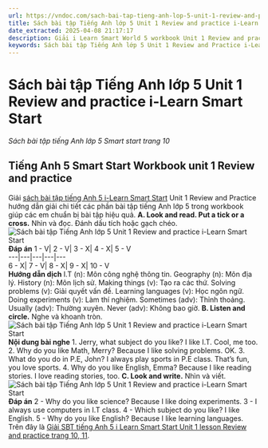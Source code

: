 ```yaml
---
url: https://vndoc.com/sach-bai-tap-tieng-anh-lop-5-unit-1-review-and-practice-i-learn-smart-start-322763
title: Sách bài tập Tiếng Anh lớp 5 Unit 1 Review and practice i-Learn Smart Start - Sách bài tập tiếng Anh lớp 5 Smart start trang 10 - VnDoc.com
date_extracted: 2025-04-08 21:17:17
description: Giải i Learn Smart World 5 workbook Unit 1 Review and practice trang 10, 11 giúp các em học sinh ôn tập kiến thức tiếng Anh trọng tâm trong Unit 1.
keywords: Sách bài tập Tiếng Anh lớp 5 Unit 1 Review and Practice i-Learn Smart Start,Sách bài tập tiếng Anh lớp 5 Smart start trang 10,smart start grade 5 workbook unit 1 Review and Practice,sách bài tập tiếng anh lớp 5 i learn smart start unit 1 Review and Practice,i Learn Smart Start 5 workbook unit 1 Review and Practice
---
```


# Sách bài tập Tiếng Anh lớp 5 Unit 1 Review and practice i-Learn Smart Start
 _Sách bài tập tiếng Anh lớp 5 Smart start trang 10_
## Tiếng Anh 5 Smart Start Workbook unit 1 Review and practice
Giải [sách bài tập tiếng Anh 5 i-Learn Smart Start](<https://vndoc.com/sach-bai-tap-tieng-anh-lop-5-i-learn-smart-start>) Unit 1 Review and Practice hướng dẫn giải chi tiết các phần bài tập tiếng Anh lớp 5 trong workbook giúp các em chuẩn bị bài tập hiệu quả.
**A. Look and read. Put a tick or a cross.** Nhìn và đọc. Đánh dấu tích hoặc gạch chéo. 
![Sách bài tập Tiếng Anh lớp 5 Unit 1 Review and practice i-Learn Smart Start](https://i.vdoc.vn/data/image/2024/06/24/sach-bai-tap-tieng-anh-lop-5-unit-1-review-and-practice-i-learn-smart-start-1.png)
**Đáp án**
1 - V| 2 - V| 3 - X| 4 - X| 5 - V  
---|---|---|---|---  
6 - X| 7 - V| 8 - X| 9 - X| 10 - V  
**Hướng dẫn dịch**
I.T \(n\): Môn công nghệ thông tin.
Geography \(n\): Môn địa lý.
History \(n\): Môn lịch sử.
Making things \(v\): Tạo ra các thứ.
Solving problems \(v\): Giải quyết vấn đề.
Learning languages \(v\): Học ngôn ngữ.
Doing experiments \(v\): Làm thí nghiệm.
Sometimes \(adv\): Thỉnh thoảng.
Usually \(adv\): Thường xuyên.
Never \(adv\): Không bao giờ.
**B. Listen and circle.** Nghe và khoanh tròn. 
![Sách bài tập Tiếng Anh lớp 5 Unit 1 Review and practice i-Learn Smart Start](https://i.vdoc.vn/data/image/2024/06/24/sach-bai-tap-tieng-anh-lop-5-unit-1-review-and-practice-i-learn-smart-start-2.png)
**Nội dung bài nghe**
1\. Jerry, what subject do you like?
I like I.T.
Cool, me too.
2\. Why do you like Math, Merry?
Because I like solving problems.
OK.
3\. What do you do in P.E, John?
I always play sports in P.E class.
That’s fun, you love sports.
4\. Why do you like English, Emma?
Because I like reading stories.
I love reading stories, too.
**C. Look and write.** Nhìn và viết. 
![Sách bài tập Tiếng Anh lớp 5 Unit 1 Review and practice i-Learn Smart Start](https://i.vdoc.vn/data/image/2024/06/24/sach-bai-tap-tieng-anh-lop-5-unit-1-review-and-practice-i-learn-smart-start-3.png)
**Đáp án**
2 - Why do you like science?
Because I like doing experiments.
3 - I always use computers in I.T class.
4 - Which subject do you like?
I like English.
5 - Why do you like English?
Because I like learning languages.
Trên đây là [Giải SBT tiếng Anh 5 i Learn Smart Start Unit 1 lesson Review and practice trang 10, 11](<https://vndoc.com/sach-bai-tap-tieng-anh-lop-5-unit-1-review-and-practice-i-learn-smart-start-322763>).
